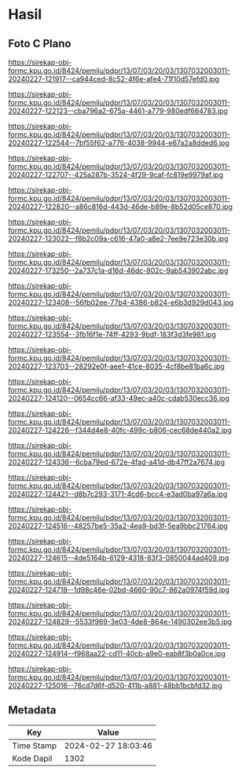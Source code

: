 # Hasil

## Foto C Plano

https://sirekap-obj-formc.kpu.go.id/8424/pemilu/pdpr/13/07/03/20/03/1307032003011-20240227-121917--ca944ced-8c52-4f6e-afe4-71f10d57efd0.jpg

https://sirekap-obj-formc.kpu.go.id/8424/pemilu/pdpr/13/07/03/20/03/1307032003011-20240227-122123--cba796a2-675a-4461-a779-980edf664783.jpg

https://sirekap-obj-formc.kpu.go.id/8424/pemilu/pdpr/13/07/03/20/03/1307032003011-20240227-122544--7bf55f62-a776-4038-9944-e67a2a8dded6.jpg

https://sirekap-obj-formc.kpu.go.id/8424/pemilu/pdpr/13/07/03/20/03/1307032003011-20240227-122707--425a287b-3524-4f29-9caf-fc819e9979af.jpg

https://sirekap-obj-formc.kpu.go.id/8424/pemilu/pdpr/13/07/03/20/03/1307032003011-20240227-122820--a86c816d-443d-46de-b89e-8b52d05ce870.jpg

https://sirekap-obj-formc.kpu.go.id/8424/pemilu/pdpr/13/07/03/20/03/1307032003011-20240227-123022--f8b2c09a-c616-47a0-a8e2-7ee9e723e30b.jpg

https://sirekap-obj-formc.kpu.go.id/8424/pemilu/pdpr/13/07/03/20/03/1307032003011-20240227-173250--2a737c1a-d16d-46dc-802c-9ab543902abc.jpg

https://sirekap-obj-formc.kpu.go.id/8424/pemilu/pdpr/13/07/03/20/03/1307032003011-20240227-123408--56fb02ee-77b4-4386-b824-e6b3d929d043.jpg

https://sirekap-obj-formc.kpu.go.id/8424/pemilu/pdpr/13/07/03/20/03/1307032003011-20240227-123554--3fb16f1e-74ff-4293-9bdf-183f3d3fe981.jpg

https://sirekap-obj-formc.kpu.go.id/8424/pemilu/pdpr/13/07/03/20/03/1307032003011-20240227-123703--28292e0f-aee1-41ce-8035-4cf8be81ba6c.jpg

https://sirekap-obj-formc.kpu.go.id/8424/pemilu/pdpr/13/07/03/20/03/1307032003011-20240227-124120--0654cc66-af33-49ec-a40c-cdab530ecc36.jpg

https://sirekap-obj-formc.kpu.go.id/8424/pemilu/pdpr/13/07/03/20/03/1307032003011-20240227-124226--f344d4e8-40fc-499c-b806-cec68de440a2.jpg

https://sirekap-obj-formc.kpu.go.id/8424/pemilu/pdpr/13/07/03/20/03/1307032003011-20240227-124336--6cba79ed-672e-4fad-a41d-db47ff2a7674.jpg

https://sirekap-obj-formc.kpu.go.id/8424/pemilu/pdpr/13/07/03/20/03/1307032003011-20240227-124421--d8b7c293-3171-4cd6-bcc4-e3ad0ba97a6a.jpg

https://sirekap-obj-formc.kpu.go.id/8424/pemilu/pdpr/13/07/03/20/03/1307032003011-20240227-124516--48257be5-35a2-4ea9-bd3f-5ea9bbc21764.jpg

https://sirekap-obj-formc.kpu.go.id/8424/pemilu/pdpr/13/07/03/20/03/1307032003011-20240227-124615--4de5164b-6129-4318-83f3-0850044ad409.jpg

https://sirekap-obj-formc.kpu.go.id/8424/pemilu/pdpr/13/07/03/20/03/1307032003011-20240227-124718--1d98c46e-02bd-4660-90c7-862a0974f59d.jpg

https://sirekap-obj-formc.kpu.go.id/8424/pemilu/pdpr/13/07/03/20/03/1307032003011-20240227-124829--5533f969-3e03-4de8-864e-1490302ee3b5.jpg

https://sirekap-obj-formc.kpu.go.id/8424/pemilu/pdpr/13/07/03/20/03/1307032003011-20240227-124914--f968aa22-cd11-40cb-a9e0-eab8f3b0a0ce.jpg

https://sirekap-obj-formc.kpu.go.id/8424/pemilu/pdpr/13/07/03/20/03/1307032003011-20240227-125016--76cd7d6f-d520-411b-a881-48bb1bcbfd32.jpg


## Metadata

| Key        | Value               |
| ---------- | ------------------- |
| Time Stamp | 2024-02-27 18:03:46 |
| Kode Dapil | 1302                |



